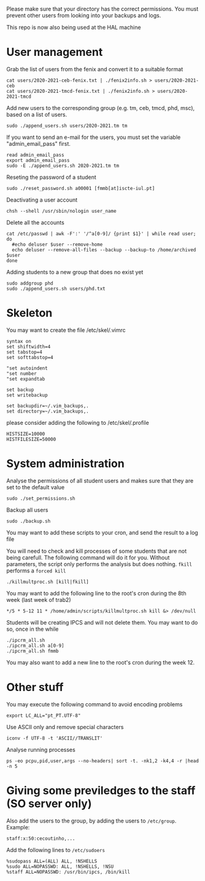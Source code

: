 Please make sure that your directory has the correct permissions.
You must prevent other users from looking into your backups and logs.

This repo is now also being used at the HAL machine

# User management

Grab the list of users from the fenix and convert it to a suitable format

	cat users/2020-2021-ceb-fenix.txt | ./fenix2info.sh > users/2020-2021-ceb
	cat users/2020-2021-tmcd-fenix.txt | ./fenix2info.sh > users/2020-2021-tmcd

Add new users to the corresponding group (e.g. tm, ceb, tmcd, phd, msc), based on a list of users.    

    sudo ./append_users.sh users/2020-2021.tm tm

If you want to send an e-mail for the users, you must set the variable "admin\_email\_pass" first.

	read admin_email_pass
	export admin_email_pass
	sudo -E ./append_users.sh 2020-2021.tm tm

Reseting the password of a student 

    sudo ./reset_password.sh a00001 [fmmb[at]iscte-iul.pt]
   
Deactivating a user account 

    chsh --shell /usr/sbin/nologin user_name

Delete all the accounts 

    cat /etc/passwd | awk -F':' '/^a[0-9]/ {print $1}' | while read user; do
      #echo deluser $user --remove-home
      echo deluser --remove-all-files --backup --backup-to /home/archived $user
    done
   
Adding students to a new group that does no exist yet 

    sudo addgroup phd
    sudo ./append_users.sh users/phd.txt
   

# Skeleton

You may want to create the file /etc/skel/.vimrc

	syntax on
	set shiftwidth=4
	set tabstop=4
	set softtabstop=4
	
	"set autoindent
	"set number
	"set expandtab

	set backup
	set writebackup

	set backupdir=~/.vim_backups,.
	set directory=~/.vim_backups,.

please consider adding the following to /etc/skel/.profile

	HISTSIZE=10000
	HISTFILESIZE=50000

# System administration

Analyse the permissions of all student users and makes sure that they are set to the default value

	sudo ./set_permissions.sh

Backup all users
	
	sudo ./backup.sh

You may want to add these scripts to your cron, and send the result to a log file


You will need to check and kill processes of some students that are not being carefull. The following command will do it for you. Without parameters, the script only performs the analysis but does nothing. `fkill` performs a `forced kill`
	
	./killmultproc.sh [kill|fkill]

You may want to add the following line to the root's cron during the 8th week (last week of trab2)

	*/5 * 5-12 11 * /home/admin/scripts/killmultproc.sh kill &> /dev/null

Students will be creating IPCS and will not delete them. You may want to do so, once in the while

	./ipcrm_all.sh
	./ipcrm_all.sh a[0-9]
	./ipcrm_all.sh fmmb

You may also want to add a new line to the root's cron during the week 12.

# Other stuff

You may execute the following command to avoid encoding problems

    export LC_ALL="pt_PT.UTF-8"

Use ASCII only and remove special characters 

    iconv -f UTF-8 -t 'ASCII//TRANSLIT'
   
Analyse running processes 

    ps -eo pcpu,pid,user,args --no-headers| sort -t. -nk1,2 -k4,4 -r |head -n 5


# Giving some previledges to the staff (SO server only)

Also add the users to the group, by adding the users to `/etc/group`. Example:
    
    staff:x:50:cecoutinho,...

Add the following lines to `/etc/sudoers` 

    %sudopass ALL=(ALL) ALL, !NSHELLS
    %sudo ALL=NOPASSWD: ALL, !NSHELLS, !NSU
    %staff ALL=NOPASSWD: /usr/bin/ipcs, /bin/kill
